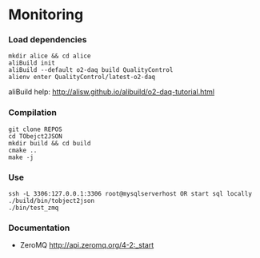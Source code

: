 # Monitoring

### Load dependencies
~~~
mkdir alice && cd alice
aliBuild init
aliBuild --default o2-daq build QualityControl
alienv enter QualityControl/latest-o2-daq
~~~

aliBuild help: http://alisw.github.io/alibuild/o2-daq-tutorial.html

### Compilation
~~~
git clone REPOS
cd TObejct2JSON
mkdir build && cd build
cmake ..
make -j
~~~

### Use
~~~
ssh -L 3306:127.0.0.1:3306 root@mysqlserverhost OR start sql locally
./build/bin/tobject2json
./bin/test_zmq
~~~


### Documentation
* ZeroMQ http://api.zeromq.org/4-2:_start
